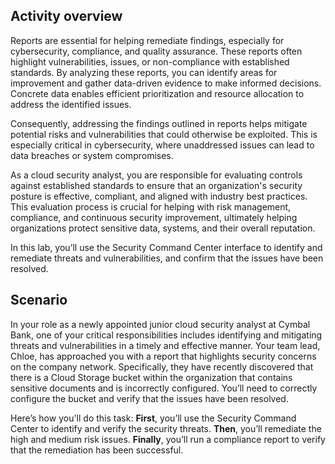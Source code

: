 ## Activity overview

Reports are essential for helping remediate findings, especially for cybersecurity, compliance, and quality assurance. These reports often highlight vulnerabilities, issues, or non-compliance with established standards. By analyzing these reports, you can identify areas for improvement and gather data-driven evidence to make informed decisions. Concrete data enables efficient prioritization and resource allocation to address the identified issues.

Consequently, addressing the findings outlined in reports helps mitigate potential risks and vulnerabilities that could otherwise be exploited. This is especially critical in cybersecurity, where unaddressed issues can lead to data breaches or system compromises.

As a cloud security analyst, you are responsible for evaluating controls against established standards to ensure that an organization's security posture is effective, compliant, and aligned with industry best practices. This evaluation process is crucial for helping with risk management, compliance, and continuous security improvement, ultimately helping organizations protect sensitive data, systems, and their overall reputation.

In this lab, you’ll use the Security Command Center interface to identify and remediate threats and vulnerabilities, and confirm that the issues have been resolved.

## Scenario

In your role as a newly appointed junior cloud security analyst at Cymbal Bank, one of your critical responsibilities includes identifying and mitigating threats and vulnerabilities in a timely and effective manner. Your team lead, Chloe, has approached you with a report that highlights security concerns on the company network. Specifically, they have recently discovered that there is a Cloud Storage bucket within the organization that contains sensitive documents and is incorrectly configured. You’ll need to correctly configure the bucket and verify that the issues have been resolved.

Here’s how you'll do this task: **First**, you’ll use the Security Command Center to identify and verify the security threats. **Then**, you’ll remediate the high and medium risk issues. **Finally**, you’ll run a compliance report to verify that the remediation has been successful.
